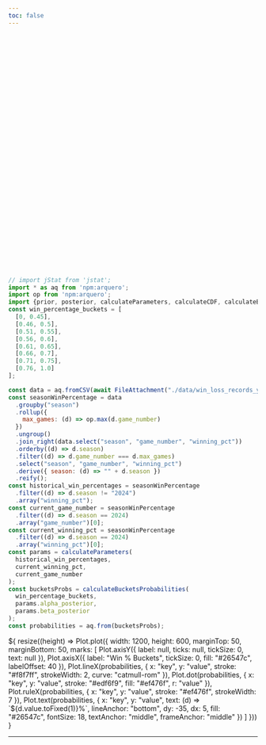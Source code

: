 ```yaml
---
toc: false
---
```


<div class="hero">
  <h1>Yankees Win % Probability in 2024</h1>
</div>

```js
// import jStat from 'jstat';
import * as aq from 'npm:arquero';
import op from 'npm:arquero';
import {prior, posterior, calculateParameters, calculateCDF, calculateBucketsProbabilities} from './components/beta-distribution.js';
const win_percentage_buckets = [
  [0, 0.45],
  [0.46, 0.5],
  [0.51, 0.55],
  [0.56, 0.6],
  [0.61, 0.65],
  [0.66, 0.7],
  [0.71, 0.75],
  [0.76, 1.0]
];

const data = aq.fromCSV(await FileAttachment("./data/win_loss_records_yankees.csv").text());
const seasonWinPercentage = data
  .groupby("season")
  .rollup({
    max_games: (d) => op.max(d.game_number)
  })
  .ungroup()
  .join_right(data.select("season", "game_number", "winning_pct"))
  .orderby((d) => d.season)
  .filter((d) => d.game_number === d.max_games)
  .select("season", "game_number", "winning_pct")
  .derive({ season: (d) => "" + d.season })
  .reify();
const historical_win_percentages = seasonWinPercentage
  .filter((d) => d.season != "2024")
  .array("winning_pct");
const current_game_number = seasonWinPercentage
  .filter((d) => d.season == 2024)
  .array("game_number")[0];
const current_winning_pct = seasonWinPercentage
  .filter((d) => d.season == 2024)
  .array("winning_pct")[0];
const params = calculateParameters(
  historical_win_percentages,
  current_winning_pct,
  current_game_number
);
const bucketsProbs = calculateBucketsProbabilities(
  win_percentage_buckets,
  params.alpha_posterior,
  params.beta_posterior
);
const probabilities = aq.from(bucketsProbs);
```

<div class="grid grid-cols-1" style="grid-auto-rows: 600px;">
  <div class="card">${
    resize((height) => Plot.plot({
  width: 1200,
  height: 600,
  marginTop: 50,
  marginBottom: 50,
  marks: [
    Plot.axisY({ label: null, ticks: null, tickSize: 0, text: null }),
    Plot.axisX({
      label: "Win % Buckets",
      tickSize: 0,
      fill: "#26547c",
      labelOffset: 40
    }),
    Plot.lineX(probabilities, {
      x: "key",
      y: "value",
      stroke: "#f8f7ff",
      strokeWidth: 2,
      curve: "catmull-rom"
    }),
    Plot.dot(probabilities, {
      x: "key",
      y: "value",
      stroke: "#edf6f9",
      fill: "#ef476f",
      r: "value"
    }),
    Plot.ruleX(probabilities, {
      x: "key",
      y: "value",
      stroke: "#ef476f",
      strokeWidth: 7
    }),
    Plot.text(probabilities, {
      x: "key",
      y: "value",
      text: (d) => `${d.value.toFixed(1)}%`,
      lineAnchor: "bottom",
      dy: -35,
      dx: 5,
      fill: "#26547c",
      fontSize: 18,
      textAnchor: "middle",
      frameAnchor: "middle"
    })
  ]
}))
  }</div>
</div>

---

<style>

.hero {
  display: flex;
  flex-direction: column;
  align-items: center;
  font-family: var(--sans-serif);
  margin: 10px 0 8px;
  text-wrap: balance;
  text-align: center;
}

.hero h1 {
  margin: 10px 0;
  padding: 10px 0;
  max-width: none;
  font-size: 20px;
  font-weight: 500;
  background: linear-gradient(30deg, var(--theme-foreground-focus), currentColor);
  -webkit-background-clip: text;
  -webkit-text-fill-color: transparent;
  background-clip: text;
}

@media (min-width: 640px) {
  .hero h1 {
    font-size: 90px;
  }
}

</style>
